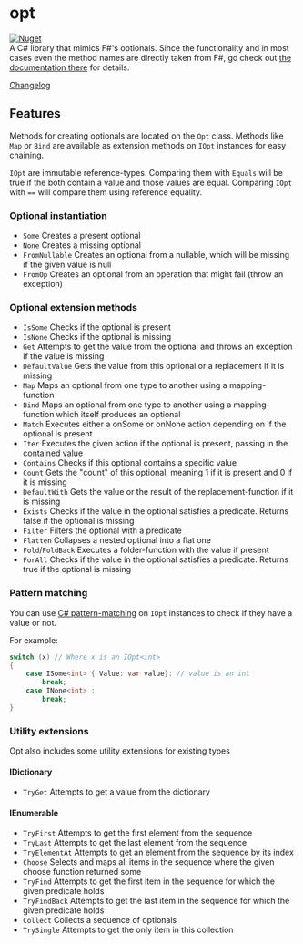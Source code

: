 # opt

[![Nuget](https://img.shields.io/nuget/v/ComradeVanti.CSharpTools.Opt)](https://www.nuget.org/packages/ComradeVanti.CSharpTools.Opt)  
A C# library that mimics F#'s optionals. Since the functionality and in most
cases even the method names are directly taken from F#, go check
out [the documentation there](https://fsharp.github.io/fsharp-core-docs/reference/fsharp-core-optionmodule.html)
for details.

[Changelog](https://github.com/ComradeVanti/opt-csharp/blob/main/CHANGELOG.md)

## Features

Methods for creating optionals are located on the `Opt` class. Methods
like `Map` or `Bind` are available as extension methods on `IOpt` instances for
easy chaining.

`IOpt` are immutable reference-types. Comparing them with `Equals` will be true
if the both contain a value and those values are equal. Comparing `IOpt`
with `==` will compare them using reference equality.

### Optional instantiation

- `Some` Creates a present optional
- `None` Creates a missing optional
- `FromNullable` Creates an optional from a nullable, which will be missing if the given value is null
- `FromOp` Creates an optional from an operation that might fail (throw an exception)

### Optional extension methods

- `IsSome` Checks if the optional is present
- `IsNone` Checks if the optional is missing
- `Get` Attempts to get the value from the optional and throws an exception if the value is missing
- `DefaultValue` Gets the value from this optional or a replacement if it is missing
- `Map` Maps an optional from one type to another using a mapping-function
- `Bind` Maps an optional from one type to another using a mapping-function which itself produces an optional
- `Match` Executes either a onSome or onNone action depending on if the optional is present
- `Iter`  Executes the given action if the optional is present, passing in the contained value
- `Contains` Checks if this optional contains a specific value
- `Count` Gets the "count" of this optional, meaning 1 if it is present and 0 if it is missing
- `DefaultWith` Gets the value or the result of the replacement-function if it is missing
- `Exists` Checks if the value in the optional satisfies a predicate. Returns false if the optional is missing
- `Filter` Filters the optional with a predicate
- `Flatten` Collapses a nested optional into a flat one
- `Fold`/`FoldBack` Executes a folder-function with the value if present
- `ForAll` Checks if the value in the optional satisfies a predicate. Returns true if the optional is missing

### Pattern matching

You can use [C# pattern-matching](https://learn.microsoft.com/en-us/dotnet/csharp/fundamentals/functional/pattern-matching)
on `IOpt` instances to check if they have a value or not.

For example:

```csharp
switch (x) // Where x is an IOpt<int>
{
    case ISome<int> { Value: var value}: // value is an int
        break;
    case INone<int> :
        break;
}
```

### Utility extensions

Opt also includes some utility extensions for existing types

#### IDictionary

- `TryGet` Attempts to get a value from the dictionary

#### IEnumerable

- `TryFirst` Attempts to get the first element from the sequence
- `TryLast` Attempts to get the last element from the sequence
- `TryElementAt` Attempts to get an element from the sequence by its index
- `Choose` Selects and maps all items in the sequence where the given choose function returned some
- `TryFind` Attempts to get the first item in the sequence for which the given predicate holds
- `TryFindBack` Attempts to get the last item in the sequence for which the given predicate holds
- `Collect` Collects a sequence of optionals
- `TrySingle` Attempts to get the only item in this collection